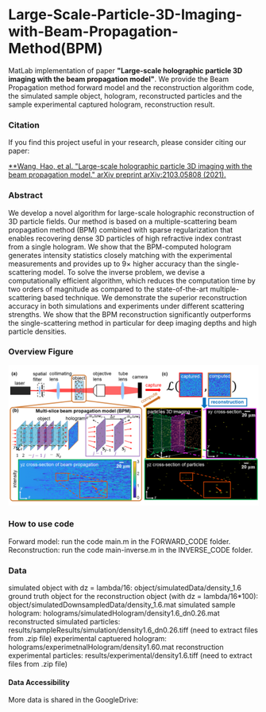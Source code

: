 # Large-Scale-Particle-3D-Imaging-with-Beam-Propagation-Method(BPM)
MatLab implementation of paper **"Large-scale holographic particle 3D imaging with the beam propagation model"**. We provide the Beam Propagation method forward model and the reconstruction algorithm code, the simulated sample object, hologram, reconstructed particles and the sample experimental captured hologram, reconstruction result.

### Citation
If you find this project useful in your research, please consider citing our paper:

[**Wang, Hao, et al. "Large-scale holographic particle 3D imaging with the beam propagation model." arXiv preprint arXiv:2103.05808 (2021).](https://arxiv.org/abs/2103.05808)


### Abstract
We develop a novel algorithm for large-scale holographic reconstruction of 3D particle fields. Our method is based on a multiple-scattering beam propagation method (BPM)
combined with sparse regularization that enables recovering dense 3D particles of high refractive index contrast from a single hologram. We show that the BPM-computed hologram generates intensity statistics closely matching with the experimental measurements and provides up to 9× higher accuracy than the single-scattering model. To solve the inverse problem, we devise a computationally efficient algorithm, which reduces the computation time by two orders of magnitude as compared to the state-of-the-art multiple-scattering based technique. We demonstrate the superior reconstruction accuracy in both simulations and experiments under different scattering strengths. We show that the BPM reconstruction significantly outperforms the single-scattering method in particular for deep imaging depths and high particle densities.

### Overview Figure
<p align="center">
  <img src="/figure/Figure1.png">
</p>

### How to use code
Forward model:
run the code main.m in the FORWARD_CODE folder. 
Reconstruction:
run the code main-inverse.m in the INVERSE_CODE folder.

### Data
simulated object with dz = lambda/16: object/simulatedData/density_1.6   
ground truth object for the reconstruction object (with dz = lambda/16*100): object/simulatedDownsampledData/density_1.6.mat
simulated sample hologram: holograms/simulatedHologram/density1.6_dn0.26.mat
reconstructed simulated particles: results/sampleResults/simulation/density1.6_dn0.26.tiff   (need to extract files from .zip file)
experimental captuered hologram: holograms/experimetnalHologram/density1.60.mat
reconstruction experimental particles: results/experimental/density1.6.tiff   (need to extract files from .zip file)

#### Data Accessibility
More data is shared in the GoogleDrive:

